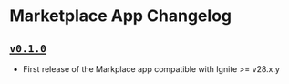 # Marketplace App Changelog

## [`v0.1.0`](https://github.com/ignite/apps/releases/tag/marketplace/v0.1.0)

* First release of the Markplace app compatible with Ignite >= v28.x.y
